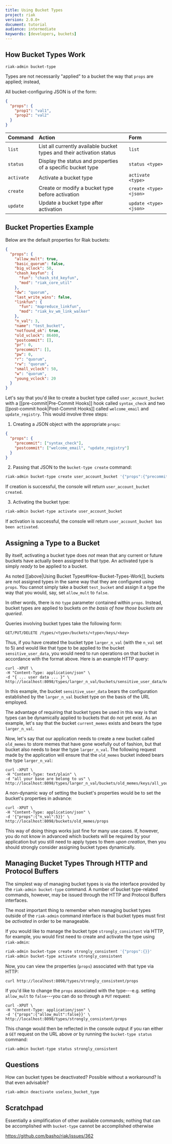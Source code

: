 ```yaml
---
title: Using Bucket Types
project: riak
version: 2.0.0+
document: tutorial
audience: intermediate
keywords: [developers, buckets]
---
```


## How Bucket Types Work

`riak-admin bucket-type`

Types are not necessarily "applied" to a bucket the way that `props` are applied; instead, 

All bucket-configuring JSON is of the form:

```json
{
  "props": {
    "prop1": "val1",
    "prop2": "val2"
  }
}
```

Command | Action | Form |
:-------|:-------|:-----|
`list` | List all currently available bucket types and their activation status | `list` |
`status` | Display the status and properties of a specific bucket type | `status <type>` |
`activate` | Activate a bucket type | `activate <type>` |
`create` | Create or modify a bucket type before activation | `create <type> <json>` |
`update` | Update a bucket type after activation | `update <type> <json>` |

## Bucket Properties Example

Below are the default properties for Riak buckets:

```json
{
  "props": {
    "allow_mult": true,
    "basic_quorum": false,
    "big_vclock": 50,
    "chash_keyfun": {
      "fun": "chash_std_keyfun",
      "mod": "riak_core_util"
    },
    "dw": "quorum",
    "last_write_wins": false,
    "linkfun": {
      "fun": "mapreduce_linkfun",
      "mod": "riak_kv_wm_link_walker"
    },
    "n_val": 3,
    "name": "test_bucket",
    "notfound_ok": true,
    "old_vclock": 86400,
    "postcommit": [],
    "pr": 0,
    "precommit": [],
    "pw": 0,
    "r": "quorum",
    "rw": "quorum",
    "small_vclock": 50,
    "w": "quorum",
    "young_vclock": 20
  }
}
```

Let's say that you'd like to create a bucket type called `user_account_bucket` with a [[pre-commit|Pre-Commit Hooks]] hook called `syntax_check` and two [[post-commit hook|Post-Commit Hooks]] called `welcome_email` and `update_registry`. This would involve three steps:

1. Creating a JSON object with the appropriate `props`:

```json
{
  "props": {
    "precommit": ["syntax_check"],
    "postcommit": ["welcome_email", "update_registry"]
  }
}
```

2. Passing that JSON to the `bucket-type create` command:

```bash
riak-admin bucket-type create user_account_bucket '{"props":{"precommit": ... }}'
```

If creation is successful, the console will return `user_account_bucket created`.

3. Activating the bucket type:

```bash
riak-admin bucket-type activate user_account_bucket
```

If activation is successful, the console will return `user_account_bucket bas been activated`.

## Assigning a Type to a Bucket

By itself, activating a bucket type does _not_ mean that any current or future buckets have actually been assigned to that type. An activated type is simply _ready_ to be applied to a bucket.

As noted [[above|Using Bucket Types#How-Bucket-Types-Work]], buckets are not assigned types in the same way that they are configured using `props`. You cannot simply take a bucket `test_bucket` and assign it a type the way that you would, say, set `allow_mult` to `false`.

In other words, there is no `type` parameter contained within `props`. Instead, bucket types are applied to buckets _on the basis of how those buckets are queried_.

Queries involving bucket types take the following form:

```curl
GET/PUT/DELETE /types/<type>/buckets/<type>/keys/<key>
```

Thus, if you have created the bucket type `larger_n_val` (with the `n_val` set to 5) and would like that type to be applied to the bucket `sensitive_user_data`, you would need to run operations on that bucket in accordance with the format above. Here is an example HTTP query:

```curl
curl -XPUT \
-H "Content-Type: application/json" \
-d "{ ... user data ... }" \
http://localhost:8098/types/larger_n_val/buckets/sensitive_user_data/keys/user19735
```

In this example, the bucket `sensitive_user_data` bears the configuration established by the `larger_n_val` bucket type on the basis of the URL employed.

The advantage of requiring that bucket types be used in this way is that types can be dynamically applied to buckets that do not yet exist. As an example, let's say that the bucket `current_memes` exists and bears the type `larger_n_val`.

Now, let's say that our application needs to create a new bucket called `old_memes` to store memes that have gone woefully out of fashion, but that bucket also needs to bear the type `larger_n_val`. The following request made by the application will ensure that the `old_memes` bucket indeed bears the type `larger_n_val`:

```curl
curl -XPUT \
-H "Content-Type: text/plain" \
-d "all your base are belong to us" \
http://localhost:8098/types/larger_n_val/buckets/old_memes/keys/all_your_base
```

A non-dynamic way of setting the bucket's properties would be to set the bucket's properties in advance:

```curl
curl -XPUT \
-H "Content-Type: application/json" \
-d '{"props":{"n_val":5}}' \
http://localhost:8098/buckets/old_memes/props
```

This way of doing things works just fine for many use cases. If, however, you do not know in advanced which buckets will be required by your application but you still need to apply types to them _upon creation_, then you should strongly consider assigning bucket types dynamically.

## Managing Bucket Types Through HTTP and Protocol Buffers

The simplest way of managing bucket types is via the interface provided by the `riak-admin bucket-type` command. A number of bucket type-related commands, however, may be issued through the HTTP and Protocol Buffers interfaces.

The most important thing to remember when managing bucket types outside of the `riak-admin` command interface is that bucket types must first be _activated_ in order to be manageable.

If you would like to manage the bucket type `strongly_consistent` via HTTP, for example, you would first need to create and activate the type using `riak-admin`:

```bash
riak-admin bucket-type create strongly_consistent '{"props":{}}'
riak-admin bucket-type activate strongly_consistent
```

Now, you can view the properties (`props`) associated with that type via HTTP:

```curl
curl http://localhost:8098/types/strongly_consistent/props
```

If you'd like to change the `props` associated with the type---e.g. setting `allow_mult` to `false`---you can do so through a `PUT` request:

```curl
curl -XPUT \
-H "Content-Type: application/json" \
-d '{"props":{"allow_mult":false}}' \
http://localhost:8098/types/strongly_consistent/props
```

This change would then be reflected in the console output if you ran either a `GET` request on the URL above _or_ by running the `bucket-type status` command:

```bash
riak-admin bucket-type status strongly_consistent
```

## Questions

How can bucket types be deactivated? Possible without a workaround? Is that even advisable?

```bash
riak-admin deactivate useless_bucket_type
```

## Scratchpad

Essentially a simplification of other available commands; nothing that can be accomplished with `bucket-type` cannot be accomplished otherwise

https://github.com/basho/riak/issues/362

